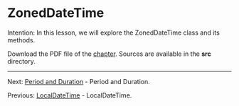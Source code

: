 # ZonedDateTime

Intention: In this lesson, we will explore the ZonedDateTime class and its methods.

Download the PDF file of the [chapter](chapter_35.pdf). Sources are available in the <b>src</b> directory. 

<hr>

Next: [Period and Duration](chapter_36.md "Period and Duration") - Period and Duration.

Previous: [LocalDateTime](chapter_34.md "LocalDateTime") - LocalDateTime.